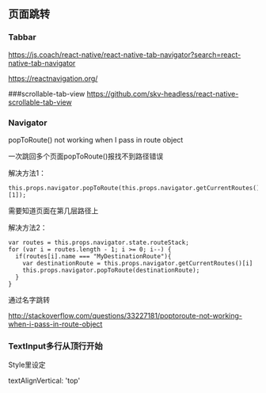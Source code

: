 ## 页面跳转

### Tabbar

https://js.coach/react-native/react-native-tab-navigator?search=react-native-tab-navigator

https://reactnavigation.org/

###scrollable-tab-view
https://github.com/skv-headless/react-native-scrollable-tab-view


### Navigator

popToRoute\(\) not working when I pass in route object

一次跳回多个页面popToRoute\(\)报找不到路径错误

解决方法1：

```
this.props.navigator.popToRoute(this.props.navigator.getCurrentRoutes()[1]);
```

需要知道页面在第几层路径上

解决方法2：

```
var routes = this.props.navigator.state.routeStack;
for (var i = routes.length - 1; i >= 0; i--) {
  if(routes[i].name === "MyDestinationRoute"){
    var destinationRoute = this.props.navigator.getCurrentRoutes()[i]
    this.props.navigator.popToRoute(destinationRoute);
  }
}
```

通过名字跳转

http://stackoverflow.com/questions/33227181/poptoroute-not-working-when-i-pass-in-route-object

### TextInput多行从顶行开始

Style里设定

textAlignVertical: 'top'



